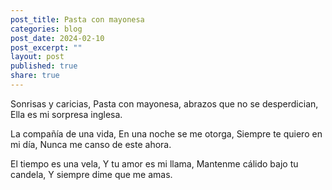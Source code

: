 ```yaml
---
post_title: Pasta con mayonesa
categories: blog
post_date: 2024-02-10
post_excerpt: ""
layout: post
published: true
share: true
---
```


Sonrisas y caricias,
Pasta con mayonesa,
abrazos que no se desperdician,
Ella es mi sorpresa inglesa.

La compañía de una vida,
En una noche se me otorga,
Siempre te quiero en mi día,
Nunca me canso de este ahora.

El tiempo es una vela,
Y tu amor es mi llama,
Mantenme cálido bajo tu candela,
Y siempre dime que me amas.
